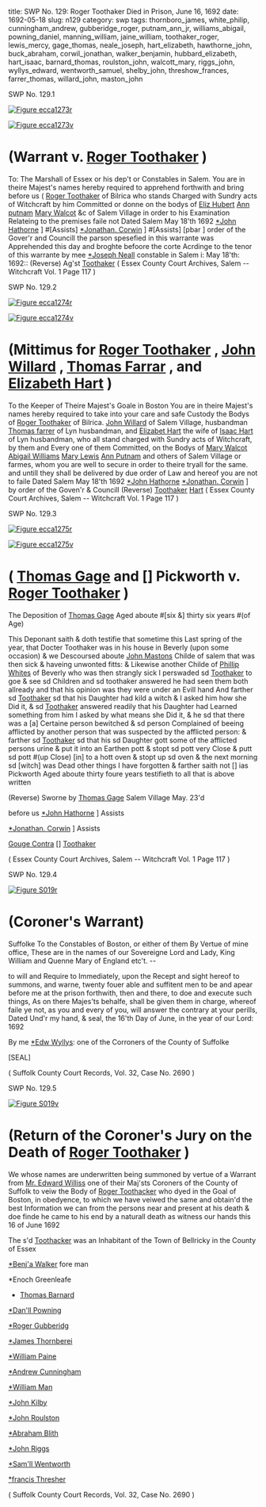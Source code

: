 title: SWP No. 129: Roger Toothaker Died in Prison, June 16, 1692
date: 1692-05-18
slug: n129
category: swp
tags: thornboro_james, white_philip, cunningham_andrew, gubberidge_roger, putnam_ann_jr, williams_abigail, powning_daniel, manning_william, jaine_william, toothaker_roger, lewis_mercy, gage_thomas, neale_joseph, hart_elizabeth, hawthorne_john, buck_abraham, corwil_jonathan, walker_benjamin, hubbard_elizabeth, hart_isaac, barnard_thomas, roulston_john, walcott_mary, riggs_john, wyllys_edward, wentworth_samuel, shelby_john, threshow_frances, farrer_thomas, willard_john, maston_john




<div markdown class="doc" id="n129.1">

<div class="doc_id">SWP No. 129.1</div>



<span markdown class="figure">[![Figure ecca1273r](archives/ecca/thumb/ecca1273r.jpg)](archives/ecca/large/ecca1273r.jpg)</span>



<span markdown class="figure">[![Figure ecca1273v](archives/ecca/thumb/ecca1273v.jpg)](archives/ecca/large/ecca1273v.jpg)</span>


# (Warrant v. [Roger Toothaker](/tag/toothaker_roger.html) )
To: The Marshall of Essex or his dep't or Constables  in Salem. 
You are in theire Majest's names hereby required to apprehend forthwith and bring before us ( [Roger Toothaker](/tag/toothaker_roger.html) of Bilrica who stands Charged with Sundry acts of Witchcraft by him Committed or donne on the bodys of [Eliz Hubert](/tag/hubbard_elizabeth.html) [Ann putnam](/tag/putnam_ann_jr.html) [Mary Walcot](/tag/walcott_mary.html) &c of Salem Village in order to his Examination Relateing to the premises faile not
Dated Salem  May 18'th 1692  [*John Hathorne](/tag/hawthorne_john.html) ] #[Assists] [*Jonathan. Corwin](/tag/corwil_jonathan.html) ] #[Assists] [pbar ] order of the Gover'r and Councill  the parson spesefied in this warrante was Apprehended this day and broghte befoore the corte Acrdinge to the tenor of this warrante by mee  [*Joseph Neall](/tag/neale_joseph.html) constable in Salem i: May 18'th: 1692:: (Reverse)  Ag'st [Toothaker](/tag/toothaker_roger.html) ( Essex County Court Archives, Salem -- Witchcraft Vol. 1 Page 117 )

</div>



<div markdown class="doc" id="n129.2">

<div class="doc_id">SWP No. 129.2</div>



<span markdown class="figure">[![Figure ecca1274r](archives/ecca/thumb/ecca1274r.jpg)](archives/ecca/large/ecca1274r.jpg)</span>



<span markdown class="figure">[![Figure ecca1274v](archives/ecca/thumb/ecca1274v.jpg)](archives/ecca/large/ecca1274v.jpg)</span>


# (Mittimus for [Roger Toothaker](/tag/toothaker_roger.html) , [John Willard](/tag/willard_john.html) , [Thomas Farrar](/tag/farrer_thomas.html) , and [Elizabeth Hart](/tag/hart_elizabeth.html) )
To the Keeper of Theire Majest's Goale  in Boston 
You are in theire Majest's names hereby required to take into your care and safe Custody the Bodys of [Roger Toothaker](/tag/toothaker_roger.html) of Bilrica. [John Willard](/tag/willard_john.html) of Salem Village, husbandman [Thomas farrer](/tag/farrer_thomas.html) of Lyn husbandman, and [Elizabet Hart](/tag/hart_elizabeth.html) the wife of [Isaac Hart](/tag/hart_isaac.html) of Lyn husbandman, who all stand charged with Sundry acts of Witchcraft, by them and Every one of them Committed, on the Bodys of [Mary Walcot](/tag/walcott_mary.html) [Abigail Williams](/tag/williams_abigail.html) [Mary Lewis](/tag/lewis_mercy.html) [Ann Putnam](/tag/putnam_ann_jr.html) and others of Salem Village or farmes, whom you are well to secure in order to theire tryall for the same. and untill they shall be delivered by due order of Law and hereof you are not to faile
Dated Salem  May 18'th 1692  [*John Hathorne](/tag/hawthorne_john.html) [*Jonathan. Corwin](/tag/corwil_jonathan.html) ] by order of the Goven'r & Councill (Reverse)  [Toothaker](/tag/toothaker_roger.html) [Hart](/tag/hart_elizabeth.html) ( Essex County Court Archives, Salem -- Witchcraft Vol. 1 Page 117 )

</div>



<div markdown class="doc" id="n129.3">

<div class="doc_id">SWP No. 129.3</div>



<span markdown class="figure">[![Figure ecca1275r](archives/ecca/thumb/ecca1275r.jpg)](archives/ecca/large/ecca1275r.jpg)</span>



<span markdown class="figure">[![Figure ecca1275v](archives/ecca/thumb/ecca1275v.jpg)](archives/ecca/large/ecca1275v.jpg)</span>


# ( [Thomas Gage](/tag/gage_thomas.html) and [] Pickworth v. [Roger Toothaker](/tag/toothaker_roger.html) )

The Deposition of [Thomas Gage](/tag/gage_thomas.html) Aged aboute #[six &] thirty six years #(of Age)

This Deponant saith & doth testifie that sometime this Last spring of the year, that Docter Toothaker was in his house in Beverly (upon some occasion) & we Descoursed aboute [John Mastons](/tag/maston_john.html) Childe of salem that was then sick & haveing unwonted fitts: & Likewise another Childe of [Phillip Whites](/tag/white_philip.html) of Beverly who was then strangly sick I perswaded sd [Toothaker](/tag/toothaker_roger.html) to goe & see sd Children and sd toothaker answered he had seen them both allready and that his opinion was they were under an Evill hand And farther sd [Toothaker](/tag/toothaker_roger.html) sd that his Daughter had kild a witch & I asked him how she Did it, & sd [Toothaker](/tag/toothaker_roger.html) answered readily that his Daughter had Learned something from  him I asked by what means she Did it, & he sd that there was a [a] Certaine person bewitched & sd person Complained of beeing afflicted by another person that was suspected by the afflicted person: & farther sd [Toothaker](/tag/toothaker_roger.html) sd that his sd Daughter gott some of the afflicted persons urine & put it into an Earthen pott & stopt sd pott very Close & putt sd pott #(up Close) [in] to a hott oven & stopt up sd oven & the next morning sd [witch] was Dead other things I have forgotten & farther saith not [] ias Pickworth Aged aboute thirty foure years testifieth to all that is above written

(Reverse) Sworne by [Thomas Gage](/tag/gage_thomas.html) Salem Village May. 23'd 

before us [*John Hathorne](/tag/hawthorne_john.html) ] Assists

[*Jonathan. Corwin](/tag/corwil_jonathan.html) ] Assists

[Gouge Contra](/tag/gage_thomas.html) [] [Toothaker](/tag/toothaker_roger.html)

( Essex County Court Archives, Salem -- Witchcraft Vol. 1 Page 117 )


</div>



<div markdown class="doc" id="n129.4">

<div class="doc_id">SWP No. 129.4</div>



<span markdown class="figure">[![Figure S019r](archives/Suffolk/small/S019A.jpg)](archives/Suffolk/large/S019A.jpg)</span>


# (Coroner's Warrant) 

Suffolke To the Constables of Boston, or either of them By Vertue of mine office, These are in the names of our Sovereigne Lord and Lady, King William and Quenne Mary of England etc't. --

to will and Require to Immediately, upon the Recept and sight hereof to summons, and warne, twenty fouer able and suffitent men to be and apear before me at the prison forthwith, then and there, to doe and execute such things, As on there Majes'ts behalfe, shall be given them in charge, whereof faile ye not, as you and every of you, will answer the contrary at your perills, Dated Und'r my hand, & seal, the 16'th Day of June, in the year of our Lord: 1692

By me [*Edw Wyllys](/tag/wyllys_edward.html): one of the Corroners of the County of Suffolke

[SEAL] 

( Suffolk County Court Records, Vol. 32, Case No. 2690 )


</div>



<div markdown class="doc" id="n129.5">

<div class="doc_id">SWP No. 129.5</div>



<span markdown class="figure">[![Figure S019v](archives/Suffolk/small/S019B.jpg)](archives/Suffolk/large/S019B.jpg)</span>


# (Return of the Coroner's Jury on the Death of [Roger Toothaker](/tag/toothaker_roger.html) )

We whose names are underwritten being summoned by vertue of a Warrant from [Mr. Edward Williss](/tag/wyllys_edward.html) one of their Maj'sts Coroners of the County of Suffolk to veiw the Body of [Roger Toothacker](/tag/toothaker_roger.html) who dyed in the Goal of Boston, in obedyence, to which we have veiwed the same and obtain'd the best Information we can from the persons near and present at his death & doe finde he came to his end by a naturall death as witness our hands this 16 of June 1692 

The s'd [Toothacker](/tag/toothaker_roger.html) was an Inhabitant of the Town of Bellricky in the County of Essex

[*Benj'a Walker](/tag/walker_benjamin.html) fore man

*Enoch Greenleafe 

* [Thomas Barnard](/tag/barnard_thomas.html)

[*Dan'll Powning](/tag/powning_daniel.html)

[*Roger Gubberidg](/tag/gubberidge_roger.html)

[*James Thornberei](/tag/thornboro_james.html)

[*William Paine](/tag/jaine_william.html)

[*Andrew Cunningham](/tag/cunningham_andrew.html)

[*William Man](/tag/manning_william.html)

[*John Kilby](/tag/shelby_john.html)

[*John Roulston](/tag/roulston_john.html)

[*Abraham Blith](/tag/buck_abraham.html)

[*John Riggs](/tag/riggs_john.html)

[*Sam'll Wentworth](/tag/wentworth_samuel.html)

[*francis Thresher](/tag/threshow_frances.html)

( Suffolk County Court Records, Vol. 32, Case No. 2690 )


</div>

